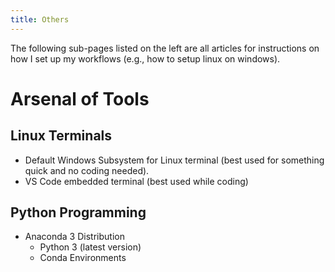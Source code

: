 ```yaml
---
title: Others
---
```


The following sub-pages listed on the left are all articles for instructions on how I set up my workflows (e.g., how to setup linux on windows).

# Arsenal of Tools

## Linux Terminals
* Default Windows Subsystem for Linux terminal (best used for something quick and no coding needed).
* VS Code embedded terminal (best used while coding)

## Python Programming
* Anaconda 3 Distribution
    * Python 3 (latest version)
    * Conda Environments
